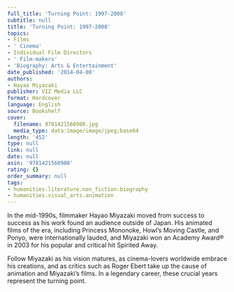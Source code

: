 ```yaml
---
full_title: 'Turning Point: 1997-2008'
subtitle: null
title: 'Turning Point: 1997-2008'
topics:
- Films
- ' Cinema'
- Individual Film Directors
- ' Film-makers'
- 'Biography: Arts & Entertainment'
date_published: '2014-04-08'
authors:
- Hayao Miyazaki
publisher: VIZ Media LLC
format: Hardcover
language: English
source: Bookshelf
cover:
  filename: 9781421560908.jpg
  media_type: data:image/image/jpeg;base64
length: '452'
type: null
link: null
date: null
asin: '9781421560908'
rating: {}
order_summary: null
tags:
- humanities.literature.non_fiction.biography
- humanities.visual_arts.animation
---
```

In the mid-1990s, filmmaker Hayao Miyazaki moved from success to success as his work found an audience outside of Japan. His animated films of the era, including Princess Mononoke, Howl&#8217;s Moving Castle, and Ponyo, were internationally lauded, and Miyazaki won an Academy Award&#174; in 2003 for his popular and critical hit Spirited Away.

Follow Miyazaki as his vision matures, as cinema-lovers worldwide embrace his creations, and as critics such as Roger Ebert take up the cause of animation and Miyazaki&#8217;s films. In a legendary career, these crucial years represent the turning point.
